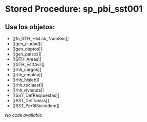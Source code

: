 # Stored Procedure: sp_pbi_sst001

## Usa los objetos:
- [[fn_GTH_HisLab_NumSec]]
- [[gen_ciudad]]
- [[gen_deptos]]
- [[gen_paises]]
- [[GTH_Areas]]
- [[GTH_EstCivil]]
- [[rhh_cargos]]
- [[rhh_emplea]]
- [[rhh_hislab]]
- [[rhh_tbclaest]]
- [[rhh_vivienda]]
- [[SST_DefRespuestas]]
- [[SST_DefTablas]]
- [[SST_PerfilSociodem]]

*No code available.*
